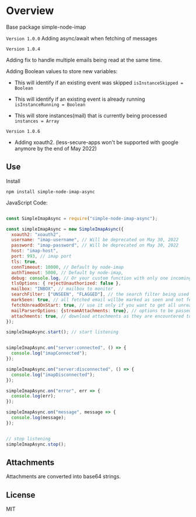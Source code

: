 # Overview
Base package simple-node-imap

`Version 1.0.0`
Adding async/await when fetching of messages

`Version 1.0.4`

Adding fix to handle multiple emails being read at the same time.

Adding Boolean values to store new variables:


- This will identify if an existing event was skipped `isInstanceSkipped = Boolean`

- This will identify if an existing event is already running `isInstanceRunning = Boolean`

- This will store instances(mail) that is currently being processed `instances = Array`

`Version 1.0.6`

- Adding xoauth2. (less-secure-apps won't be supported with google anymore by the end of May 2022)
## Use

Install

`npm install simple-node-imap-async`


JavaScript Code:


```javascript

const SimpleImapAsync = require("simple-node-imap-async");

const simpleImapAsync = new SimpleImapAsync({
  xoauth2: "xoauth2",
  username: "imap-username", // Will be deprecated on May 30, 2022
  password: "imap-password", // Will be deprecated on May 30, 2022
  host: "imap-host",
  port: 993, // imap port
  tls: true,
  connTimeout: 10000, // Default by node-imap
  authTimeout: 5000, // Default by node-imap,
  debug: console.log, // Or your custom function with only one incoming argument. Default: null
  tlsOptions: { rejectUnauthorized: false },
  mailbox: "INBOX", // mailbox to monitor
  searchFilter: ["UNSEEN", "FLAGGED"], // the search filter being used after an IDLE notification has been retrieved
  markSeen: true, // all fetched email willbe marked as seen and not fetched next time
  fetchUnreadOnStart: true, // use it only if you want to get all unread email on lib start. Default is `false`,
  mailParserOptions: {streamAttachments: true}, // options to be passed to mailParser lib.
  attachments: true, // download attachments as they are encountered to the project directory
});

simpleImapAsync.start(); // start listening


simpleImapAsync.on("server:connected", () => {
  console.log("imapConnected");
});

simpleImapAsync.on("server:disconnected", () => {
  console.log("imapDisconnected");
});

simpleImapAsync.on("error", err => {
  console.log(err);
});

simpleImapAsync.on("message", message => {
  console.log(message);
});


// stop listening
simpleImapAsync.stop();

```

## Attachments

Attachments are converted into base64 strings.

## License

MIT
